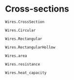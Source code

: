 # Cross-sections

```@docs
Wires.CrossSection
```

```@docs
Wires.Circular
```

```@docs
Wires.Rectangular
```

```@docs
Wires.RectangularHollow
```

```@docs
Wires.area
```

```@docs
Wires.resistance
```

```@docs
Wires.heat_capacity
```